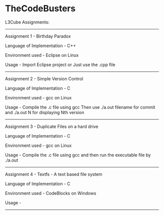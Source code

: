# TheCodeBusters

L3Cube Assignments:

----------------------------------------------------------------------------------------
Assignment 1 - Birthday Paradox

Language of Implementation - C++

Environment used - Eclipse on Linux

Usage - Import Eclipse project or Just use the .cpp file

----------------------------------------------------------------------------------------
Assignment 2 - Simple Version Control

Language of Implementation - C

Environment used - gcc on Linux

Usage - Compile the .c file using gcc
        Then use ./a.out filename for commit 
        and ./a.out N for displaying Nth version

----------------------------------------------------------------------------------------
Assignment 3 - Duplicate Files on a hard drive

Language of Implementation - C

Environment used - gcc on Linux

Usage - Compile the .c file using gcc and then run the executable file by ./a.out

----------------------------------------------------------------------------------------

Assignment 4 - Textfs - A text based file system

Language of Implementation - C

Environment used - CodeBlocks on Windows

Usage - 

----------------------------------------------------------------------------------------
